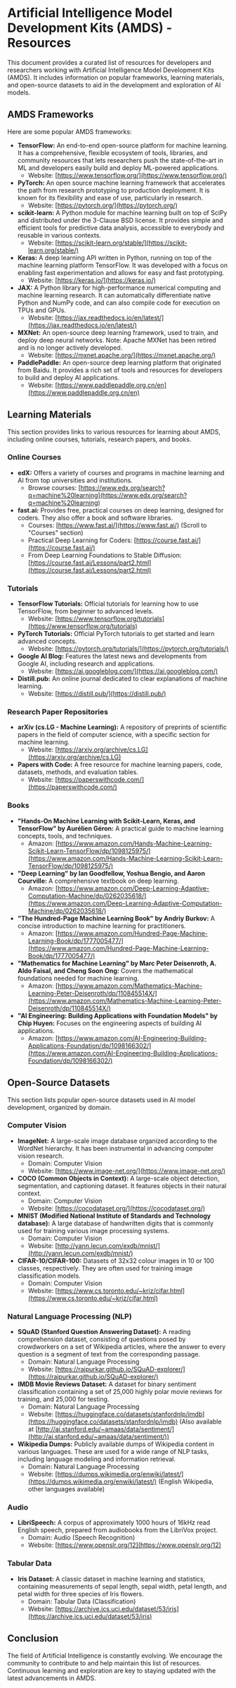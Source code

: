 # Artificial Intelligence Model Development Kits (AMDS) - Resources

This document provides a curated list of resources for developers and researchers working with Artificial Intelligence Model Development Kits (AMDS). It includes information on popular frameworks, learning materials, and open-source datasets to aid in the development and exploration of AI models.

## AMDS Frameworks

Here are some popular AMDS frameworks:

*   **TensorFlow:** An end-to-end open-source platform for machine learning. It has a comprehensive, flexible ecosystem of tools, libraries, and community resources that lets researchers push the state-of-the-art in ML and developers easily build and deploy ML-powered applications.
    *   Website: [https://www.tensorflow.org/](https://www.tensorflow.org/)
*   **PyTorch:** An open source machine learning framework that accelerates the path from research prototyping to production deployment. It is known for its flexibility and ease of use, particularly in research.
    *   Website: [https://pytorch.org/](https://pytorch.org/)
*   **scikit-learn:** A Python module for machine learning built on top of SciPy and distributed under the 3-Clause BSD license. It provides simple and efficient tools for predictive data analysis, accessible to everybody and reusable in various contexts.
    *   Website: [https://scikit-learn.org/stable/](https://scikit-learn.org/stable/)
*   **Keras:** A deep learning API written in Python, running on top of the machine learning platform TensorFlow. It was developed with a focus on enabling fast experimentation and allows for easy and fast prototyping.
    *   Website: [https://keras.io/](https://keras.io/)
*   **JAX:** A Python library for high-performance numerical computing and machine learning research. It can automatically differentiate native Python and NumPy code, and can also compile code for execution on TPUs and GPUs.
    *   Website: [https://jax.readthedocs.io/en/latest/](https://jax.readthedocs.io/en/latest/)
*   **MXNet:** An open-source deep learning framework, used to train, and deploy deep neural networks. Note: Apache MXNet has been retired and is no longer actively developed.
    *   Website: [https://mxnet.apache.org/](https://mxnet.apache.org/)
*   **PaddlePaddle:** An open-source deep learning platform that originated from Baidu. It provides a rich set of tools and resources for developers to build and deploy AI applications.
    *   Website: [https://www.paddlepaddle.org.cn/en](https://www.paddlepaddle.org.cn/en)

## Learning Materials

This section provides links to various resources for learning about AMDS, including online courses, tutorials, research papers, and books.

### Online Courses

*   **edX:** Offers a variety of courses and programs in machine learning and AI from top universities and institutions.
    *   Browse courses: [https://www.edx.org/search?q=machine%20learning](https://www.edx.org/search?q=machine%20learning)
*   **fast.ai:** Provides free, practical courses on deep learning, designed for coders. They also offer a book and software libraries.
    *   Courses: [https://www.fast.ai/](https://www.fast.ai/) (Scroll to "Courses" section)
    *   Practical Deep Learning for Coders: [https://course.fast.ai/](https://course.fast.ai/)
    *   From Deep Learning Foundations to Stable Diffusion: [https://course.fast.ai/Lessons/part2.html](https://course.fast.ai/Lessons/part2.html)

### Tutorials

*   **TensorFlow Tutorials:** Official tutorials for learning how to use TensorFlow, from beginner to advanced levels.
    *   Website: [https://www.tensorflow.org/tutorials](https://www.tensorflow.org/tutorials)
*   **PyTorch Tutorials:** Official PyTorch tutorials to get started and learn advanced concepts.
    *   Website: [https://pytorch.org/tutorials/](https://pytorch.org/tutorials/)
*   **Google AI Blog:** Features the latest news and developments from Google AI, including research and applications.
    *   Website: [https://ai.googleblog.com/](https://ai.googleblog.com/)
*   **Distill.pub:** An online journal dedicated to clear explanations of machine learning.
    *   Website: [https://distill.pub/](https://distill.pub/)

### Research Paper Repositories

*   **arXiv (cs.LG - Machine Learning):** A repository of preprints of scientific papers in the field of computer science, with a specific section for machine learning.
    *   Website: [https://arxiv.org/archive/cs.LG](https://arxiv.org/archive/cs.LG)
*   **Papers with Code:** A free resource for machine learning papers, code, datasets, methods, and evaluation tables.
    *   Website: [https://paperswithcode.com/](https://paperswithcode.com/)

### Books

*   **"Hands-On Machine Learning with Scikit-Learn, Keras, and TensorFlow" by Aurélien Géron:** A practical guide to machine learning concepts, tools, and techniques.
    *   Amazon: [https://www.amazon.com/Hands-Machine-Learning-Scikit-Learn-TensorFlow/dp/1098125975/](https://www.amazon.com/Hands-Machine-Learning-Scikit-Learn-TensorFlow/dp/1098125975/)
*   **"Deep Learning" by Ian Goodfellow, Yoshua Bengio, and Aaron Courville:** A comprehensive textbook on deep learning.
    *   Amazon: [https://www.amazon.com/Deep-Learning-Adaptive-Computation-Machine/dp/0262035618/](https://www.amazon.com/Deep-Learning-Adaptive-Computation-Machine/dp/0262035618/)
*   **"The Hundred-Page Machine Learning Book" by Andriy Burkov:** A concise introduction to machine learning for practitioners.
    *   Amazon: [https://www.amazon.com/Hundred-Page-Machine-Learning-Book/dp/1777005477/](https://www.amazon.com/Hundred-Page-Machine-Learning-Book/dp/1777005477/)
*   **"Mathematics for Machine Learning" by Marc Peter Deisenroth, A. Aldo Faisal, and Cheng Soon Ong:** Covers the mathematical foundations needed for machine learning.
    *   Amazon: [https://www.amazon.com/Mathematics-Machine-Learning-Peter-Deisenroth/dp/110845514X/](https://www.amazon.com/Mathematics-Machine-Learning-Peter-Deisenroth/dp/110845514X/)
*   **"AI Engineering: Building Applications with Foundation Models" by Chip Huyen:** Focuses on the engineering aspects of building AI applications.
    *   Amazon: [https://www.amazon.com/AI-Engineering-Building-Applications-Foundation/dp/1098166302/](https://www.amazon.com/AI-Engineering-Building-Applications-Foundation/dp/1098166302/)

## Open-Source Datasets

This section lists popular open-source datasets used in AI model development, organized by domain.

### Computer Vision

*   **ImageNet:** A large-scale image database organized according to the WordNet hierarchy. It has been instrumental in advancing computer vision research.
    *   Domain: Computer Vision
    *   Website: [https://www.image-net.org/](https://www.image-net.org/)
*   **COCO (Common Objects in Context):** A large-scale object detection, segmentation, and captioning dataset. It features objects in their natural context.
    *   Domain: Computer Vision
    *   Website: [https://cocodataset.org/](https://cocodataset.org/)
*   **MNIST (Modified National Institute of Standards and Technology database):** A large database of handwritten digits that is commonly used for training various image processing systems.
    *   Domain: Computer Vision
    *   Website: [http://yann.lecun.com/exdb/mnist/](http://yann.lecun.com/exdb/mnist/)
*   **CIFAR-10/CIFAR-100:** Datasets of 32x32 colour images in 10 or 100 classes, respectively. They are often used for training image classification models.
    *   Domain: Computer Vision
    *   Website: [https://www.cs.toronto.edu/~kriz/cifar.html](https://www.cs.toronto.edu/~kriz/cifar.html)

### Natural Language Processing (NLP)

*   **SQuAD (Stanford Question Answering Dataset):** A reading comprehension dataset, consisting of questions posed by crowdworkers on a set of Wikipedia articles, where the answer to every question is a segment of text from the corresponding passage.
    *   Domain: Natural Language Processing
    *   Website: [https://rajpurkar.github.io/SQuAD-explorer/](https://rajpurkar.github.io/SQuAD-explorer/)
*   **IMDB Movie Reviews Dataset:** A dataset for binary sentiment classification containing a set of 25,000 highly polar movie reviews for training, and 25,000 for testing.
    *   Domain: Natural Language Processing
    *   Website: [https://huggingface.co/datasets/stanfordnlp/imdb](https://huggingface.co/datasets/stanfordnlp/imdb) (Also available at [http://ai.stanford.edu/~amaas/data/sentiment/](http://ai.stanford.edu/~amaas/data/sentiment/))
*   **Wikipedia Dumps:** Publicly available dumps of Wikipedia content in various languages. These are used for a wide range of NLP tasks, including language modeling and information retrieval.
    *   Domain: Natural Language Processing
    *   Website: [https://dumps.wikimedia.org/enwiki/latest/](https://dumps.wikimedia.org/enwiki/latest/) (English Wikipedia, other languages available)

### Audio

*   **LibriSpeech:** A corpus of approximately 1000 hours of 16kHz read English speech, prepared from audiobooks from the LibriVox project.
    *   Domain: Audio (Speech Recognition)
    *   Website: [https://www.openslr.org/12](https://www.openslr.org/12)

### Tabular Data

*   **Iris Dataset:** A classic dataset in machine learning and statistics, containing measurements of sepal length, sepal width, petal length, and petal width for three species of Iris flowers.
    *   Domain: Tabular Data (Classification)
    *   Website: [https://archive.ics.uci.edu/dataset/53/iris](https://archive.ics.uci.edu/dataset/53/iris)

## Conclusion

The field of Artificial Intelligence is constantly evolving. We encourage the community to contribute to and help maintain this list of resources. Continuous learning and exploration are key to staying updated with the latest advancements in AMDS.
